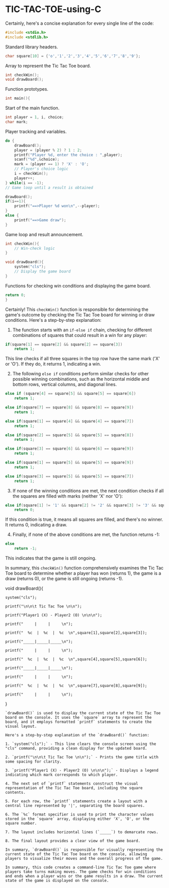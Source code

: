 # TIC-TAC-TOE-using-C

Certainly, here's a concise explanation for every single line of the code:

```c
#include <stdio.h>
#include <stdlib.h>
```
Standard library headers.

```c
char square[10] = {'o','1','2','3','4','5','6','7','8','9'};
```
Array to represent the Tic Tac Toe board.

```c
int checkWin();
void drawBoard();
```
Function prototypes.

```c
int main(){
```
Start of the main function.

```c
int player = 1, i, choice;
char mark;
```
Player tracking and variables.

```c
do {
    drawBoard();
    player = (player % 2) ? 1 : 2;
    printf("Player %d, enter the choice : ",player);
    scanf("%d",&choice);
    mark = (player == 1) ? 'X' : 'O';
    // Player's choice logic
    i = checkWin();
    player++;	
} while(i == -1);
// Game loop until a result is obtained

drawBoard();
if(i==1){
    printf("==>Player %d won\n",--player);
}
else {
    printf("==>Game draw");
}
```
Game loop and result announcement.

```c
int checkWin(){
    // Win-check logic
}

void drawBoard(){
    system("cls");
    // Display the game board
}
```
Functions for checking win conditions and displaying the game board.

```c
return 0;
}
```
Certainly! This `checkWin()` function is responsible for determining the game's outcome by checking the Tic Tac Toe board for winning or draw conditions. Here's a step-by-step explanation:

1. The function starts with an `if-else if` chain, checking for different combinations of squares that could result in a win for any player:

```c
if(square[1] == square[2] && square[2] == square[3])
    return 1;
```

This line checks if all three squares in the top row have the same mark ('X' or 'O'). If they do, it returns 1, indicating a win.

2. The following `else if` conditions perform similar checks for other possible winning combinations, such as the horizontal middle and bottom rows, vertical columns, and diagonal lines.

```c
else if (square[4] == square[5] && square[5] == square[6])
    return 1;
```
```c
else if(square[7] == square[8] && square[8] == square[9])
    return 1;
```
```c
else if(square[1] == square[4] && square[4] == square[7])
    return 1;
```
```c
else if(square[2] == square[5] && square[5] == square[8])
    return 1;
```
```c
else if(square[3] == square[6] && square[6] == square[9])
    return 1;
```
```c
else if(square[1] == square[5] && square[5] == square[9])
    return 1;
```
```c
else if(square[3] == square[5] && square[5] == square[7])
    return 1;
```

3. If none of the winning conditions are met, the next condition checks if all the squares are filled with marks (neither 'X' nor 'O'):

```c
else if(square[1] != '1' && square[2] != '2' && square[3] != '3' && square[4] !='4' && square[5] != '5' && square[6] != '6' && square[7] != '7' && square[8] != '8' && square[9] != '9')
    return 0;
```

If this condition is true, it means all squares are filled, and there's no winner. It returns 0, indicating a draw.

4. Finally, if none of the above conditions are met, the function returns -1:

```c
else 
    return -1;
```

This indicates that the game is still ongoing.

In summary, this `checkWin()` function comprehensively examines the Tic Tac Toe board to determine whether a player has won (returns 1), the game is a draw (returns 0), or the game is still ongoing (returns -1).


void drawBoard(){

    system("cls");
    
    printf("\n\n\t Tic Tac Toe \n\n");
    
    printf("Player1 (X) - Player2 (O) \n\n\n");
    
    printf("     |     |     \n");
    
    printf("  %c  |  %c  |  %c  \n",square[1],square[2],square[3]);
    
    printf("_____|_____|_____\n");
    
    printf("     |     |     \n");
    
    printf("  %c  |  %c  |  %c  \n",square[4],square[5],square[6]);
    
    printf("_____|_____|_____\n");
    
    printf("     |     |     \n");
    
    printf("  %c  |  %c  |  %c  \n",square[7],square[8],square[9]);
    
    printf("     |     |     \n");    
    
}
```
`drawBoard()` is used to display the current state of the Tic Tac Toe board on the console. It uses the `square` array to represent the board, and it employs formatted `printf` statements to create the visual layout.

Here's a step-by-step explanation of the `drawBoard()` function:

1. `system("cls");` - This line clears the console screen using the "cls" command, providing a clean display for the updated board.

2. `printf("\n\n\t Tic Tac Toe \n\n");` - Prints the game title with some spacing for clarity.

3. `printf("Player1 (X) - Player2 (O) \n\n\n");` - Displays a legend indicating which mark corresponds to which player.

4. The next set of `printf` statements construct the visual representation of the Tic Tac Toe board, including the square contents.

5. For each row, the `printf` statements create a layout with a central line represented by '|', separating the board squares.

6. The `%c` format specifier is used to print the character values stored in the `square` array, displaying either 'X', 'O', or the square number.

7. The layout includes horizontal lines (`_____`) to demarcate rows.

8. The final layout provides a clear view of the game board.

In summary, `drawBoard()` is responsible for visually representing the current state of the Tic Tac Toe board on the console, allowing players to visualize their moves and the overall progress of the game.

In summary, this code creates a command-line Tic Tac Toe game where players take turns making moves. The game checks for win conditions and ends when a player wins or the game results in a draw. The current state of the game is displayed on the console.
